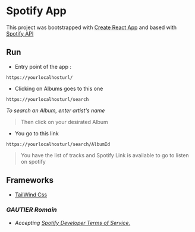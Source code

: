 # Spotify App

This project was bootstrapped with [Create React App](https://github.com/facebook/create-react-app) and based with [Spotify API](https://developer.spotify.com/documentation/web-api/)

## Run 

* Entry point of the app : 
```
https://yourlocalhosturl/
```
* Clicking on Albums goes to this one
```
https://yourlocalhosturl/search
```
_To search an Album, enter artist's name_

>Then click on your desirated Album
* You go to this link
```
https://yourlocalhosturl/search/AlbumId
```
>You have the list of tracks and Spotify Link is available to go to listen on spotify

## Frameworks

* [TailWind Css](https://tailwindcss.com/)


### _GAUTIER Romain_ <br>

* _Accepting [Spotify Developer Terms of Service.](https://developer.spotify.com/terms/")_